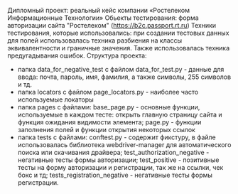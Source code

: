 Дипломный проект: реальный кейс компании «Ростелеком Информационные Технологии»
Обьекты тестирования: форма авторизации сайта "Ростелеком" (https://b2c.passport.rt.ru)
Техники тестирования, которые использовались:
при создании тестовых данных для полей использовалась техника разбиения на классы эквивалентности и граничные значения. Также использовалась техника предугадывания ошибок.
Структура проекта:
- папка data_for_negative_test с файлом data_for_test.py -  данные для ввода: почта, пароль, имя, фамилия, а также символы, 255 символов и тд.
- папка locators с файлом page_locators.py - наиболее часто используемые локаторы
- папка pages с файлами: base_page.py - основные функции, используемые в каждом тесте: открыть главную страницу сайта и функция ожидания видимости элемента; page.py - функции заполнения полей и функции открытия некоторых ссылок
- папка tests с файлами: conftest.py - содержит фикстуру, в файле использовалась библиотека webdriver-manager для автоматического поиска или скачивания драйвера; test_authorization_negative - негативные тесты формы авторизации; test_positive - позитивные тесты на форму авторизации и регистрации, так же на ссылки, чек бокс и тд; tests_registration_negative - негативные тесты формы регистрации.
